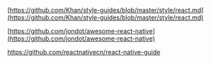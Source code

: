 [https://github.com/Khan/style-guides/blob/master/style/react.md](https://github.com/Khan/style-guides/blob/master/style/react.md)

[https://github.com/jondot/awesome-react-native](https://github.com/jondot/awesome-react-native)



https://github.com/reactnativecn/react-native-guide



